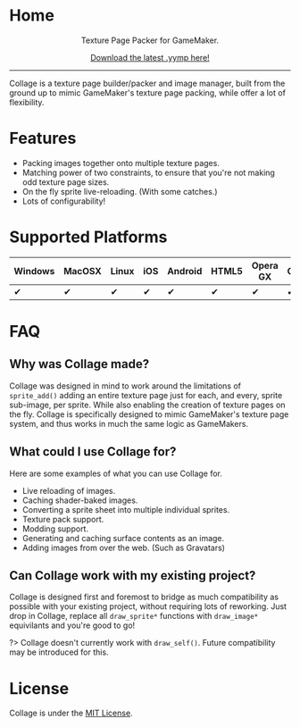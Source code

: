 ﻿# Home
<center>
<p>Texture Page Packer for GameMaker.<br>

[Download the latest .yymp here!](https://github.com/tabularelf/Collage/releases)

</center>

---

Collage is a texture page builder/packer and image manager, built from the ground up to mimic GameMaker's texture page packing, while offer a lot of flexibility.

# Features

- Packing images together onto multiple texture pages.
- Matching power of two constraints, to ensure that you're not making odd texture page sizes.
- On the fly sprite live-reloading. (With some catches.)
- Lots of configurability!

# Supported Platforms

|  Windows  |  MacOSX  |  Linux  |  iOS  |  Android  |  HTML5  |  Opera GX  |  Console  |
| --- | --- | --- | --- | --- | --- | --- | --- |
| ✔ | ✔ | ✔ | ✔ | ✔ | ✔ | ✔ | ✔ |

# FAQ

## **Why was Collage made?**

Collage was designed in mind to work around the limitations of `sprite_add()` adding an entire texture page just for each, and every, sprite sub-image, per sprite.
While also enabling the creation of texture pages on the fly. Collage is specifically designed to mimic GameMaker's texture page system, and thus works in much the same logic as GameMakers.

## **What could I use Collage for?**

Here are some examples of what you can use Collage for.<br>
- Live reloading of images.
- Caching shader-baked images.
- Converting a sprite sheet into multiple individual sprites.
- Texture pack support.
- Modding support.
- Generating and caching surface contents as an image.
- Adding images from over the web. (Such as Gravatars)

## **Can Collage work with my existing project?**

Collage is designed first and foremost to bridge as much compatibility as possible with your existing project, without requiring lots of reworking.
Just drop in Collage, replace all `draw_sprite*` functions with `draw_image*` equivilants and you're good to go!

?> Collage doesn't currently work with `draw_self()`. Future compatibility may be introduced for this.

# License

Collage is under the [MIT License](https://github.com/tabularelf/Collage/blob/main/LICENSE).